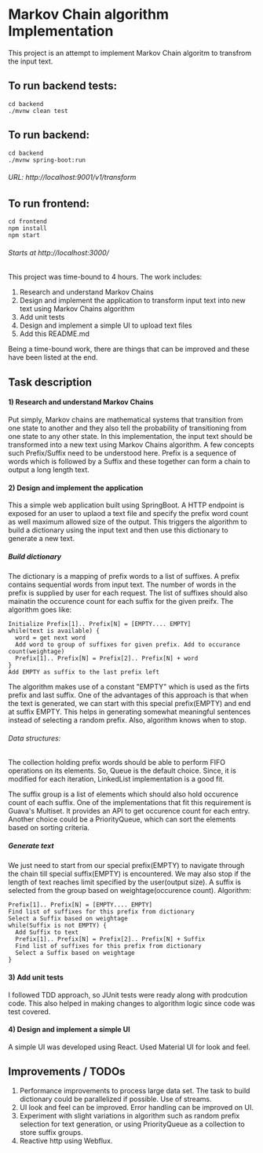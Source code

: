 # Markov Chain algorithm Implementation

This project is an attempt to implement Markov Chain algoritm to transfrom the input text. 

## To run backend tests:
```
cd backend
./mvnw clean test 
```
## To run backend:
```
cd backend
./mvnw spring-boot:run
```
###### URL: http://localhost:9001/v1/transform

## To run frontend:
```
cd frontend
npm install
npm start
```
###### Starts at http://localhost:3000/


This project was time-bound to 4 hours. The work includes:
1) Research and understand Markov Chains
2) Design and implement the application to transform input text into new text using Markov Chains algorithm
3) Add unit tests
4) Design and implement a simple UI to upload text files
5) Add this README.md 

Being a time-bound work, there are things that can be improved and these have been listed at the end.

## Task description
#### 1) Research and understand Markov Chains
Put simply, Markov chains are mathematical systems that transition from one state to another and they also tell the probability of transitioning from one state to any other state.
In this implementation, the input text should be transformed into a new text using Markov Chains algorithm. A few concepts such Prefix/Suffix need to be understood here. Prefix is a sequence of words which is followed by a Suffix and these together can form a chain to output a long length text.

#### 2) Design and implement the application
This a simple web application built using SpringBoot. A HTTP endpoint is exposed for an user to uplaod a text file and specify the prefix word count as well maximum allowed size of the output. This triggers the algorithm to build a dictionary using the input text and then use this dictionary to generate a new text.
##### Build dictionary
The dictionary is a mapping of prefix words to a list of suffixes. A prefix contains sequential words from input text. The number of words in the prefix is supplied by user for each request. The list of suffixes should also mainatin the occurence count for each suffix for the given preifx.
The algorithm goes like:
```
Initialize Prefix[1].. Prefix[N] = [EMPTY.... EMPTY]
while(text is available) {
  word = get next word
  Add word to group of suffixes for given prefix. Add to occurance count(weightage)
  Prefix[1].. Prefix[N] = Prefix[2].. Prefix[N] + word
}
Add EMPTY as suffix to the last prefix left
``` 
The algorithm makes use of a constant "EMPTY" which is used as the firts prefix and last suffix. One of the advantages of this approach is that when the text is generated, we can start with this special prefix(EMPTY) and end at suffix EMPTY. This helps in generating somewhat meaningful sentences instead of selecting a random prefix. Also, algorithm knows when to stop.
###### Data structures:
The collection holding prefix words should be able to perform FIFO operations on its elements. So, Queue is the default choice. Since, it is modified for each iteration, LinkedList implementation is a good fit.

The suffix group is a list of elements which should also hold occurence count of each suffix. One of the implementations that fit this requirement is Guava's Multiset. It provides an API to get occurence count for each entry. Another choice could be a PriorityQueue, which can sort the elements based on sorting criteria.

##### Generate text
We just need to start from our special prefix(EMPTY) to navigate through the chain till special suffix(EMPTY) is encountered. We may also stop if the length of text reaches limit specified by the user(output size). A suffix is selected from the group based on weightage(occurence count).
Algorithm:
```
Prefix[1].. Prefix[N] = [EMPTY.... EMPTY]
Find list of suffixes for this prefix from dictionary
Select a Suffix based on weightage
while(Suffix is not EMPTY) {
  Add Suffix to text
  Prefix[1].. Prefix[N] = Prefix[2].. Prefix[N] + Suffix
  Find list of suffixes for this prefix from dictionary
  Select a Suffix based on weightage
}
```

#### 3) Add unit tests
I followed TDD approach, so JUnit tests were ready along with prodcution code. This also helped in making changes to algorithm logic since code was test covered.

#### 4) Design and implement a simple UI
A simple UI was developed using React. Used Material UI for look and feel.

## Improvements / TODOs
1) Performance improvements to process large data set. The task to build dictionary could be parallelized if possible. Use of streams.
2) UI look and feel can be improved. Error handling can be improved on UI.
3) Experiment with slight variations in algorithm such as random prefix selection for text generation, or using PriorityQueue as a collection to store suffix groups.
4) Reactive http using Webflux.
